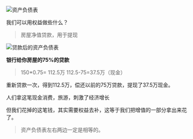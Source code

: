 ![资产负债表](http://upload-images.jianshu.io/upload_images/197369-69f26e412b7aac80.png?imageMogr2/auto-orient/strip%7CimageView2/2/w/1240)





我们可以用权益做些什么？

> 房屋净值贷款，用于提现

![贷款后的资产负债表](http://upload-images.jianshu.io/upload_images/197369-4fb5c2b90089e274.png?imageMogr2/auto-orient/strip%7CimageView2/2/w/1240)

**银行给你房屋的75%的贷款**

>150*0.75= 112.5万
 112.5-75=37.5万（现金）

重新贷款一次，得到112.5万，偿还以前的75万贷款，提现了37.5万现金。

人们拿这笔现金消费，旅游，刺激了经济增长

但我们花掉的这笔钱，其实需要权益去补，这等于我们把增值的一部分拿出来花了。

> 资产负债表左右两边一定是相等的。
